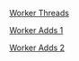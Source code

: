 [Worker Threads](https://nodejs.org/dist/latest-v12.x/docs/api/worker_threads.html#worker_threads_worker_threads)

[Worker Adds 1](https://www.youtube.com/watch?v=hepJKFSHUeQ&list=PLaFqU3KCWw6K5maTyTF2NdcbpNsPHRecu)

[Worker Adds 2](https://www.youtube.com/watch?v=DJCzZF383ug&feature=youtu.be)

